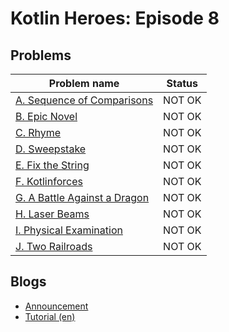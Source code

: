 # Kotlin Heroes: Episode 8

## Problems

|Problem name|Status|
|------------|---------|
| [A. Sequence of Comparisons](problems/A._Sequence_of_Comparisons.md)|NOT OK|
| [B. Epic Novel](problems/B._Epic_Novel.md)|NOT OK|
| [C. Rhyme](problems/C._Rhyme.md)|NOT OK|
| [D. Sweepstake](problems/D._Sweepstake.md)|NOT OK|
| [E. Fix the String](problems/E._Fix_the_String.md)|NOT OK|
| [F. Kotlinforces](problems/F._Kotlinforces.md)|NOT OK|
| [G. A Battle Against a Dragon](problems/G._A_Battle_Against_a_Dragon.md)|NOT OK|
| [H. Laser Beams](problems/H._Laser_Beams.md)|NOT OK|
| [I. Physical Examination](problems/I._Physical_Examination.md)|NOT OK|
| [J. Two Railroads](problems/J._Two_Railroads.md)|NOT OK|
## Blogs

- [Announcement](blogs/Announcement.md)
- [Tutorial (en)](blogs/Tutorial_(en).md)
